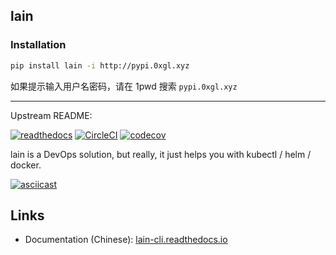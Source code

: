 ## lain

### Installation

```sh
pip install lain -i http://pypi.0xgl.xyz
```

如果提示输入用户名密码，请在 1pwd 搜索 `pypi.0xgl.xyz`

---

Upstream README:

[![readthedocs](https://readthedocs.org/projects/pip/badge/?version=latest&style=plastic)](https://lain-cli.readthedocs.io/en/latest/) [![CircleCI](https://circleci.com/gh/timfeirg/lain-cli.svg?style=svg)](https://circleci.com/gh/timfeirg/lain-cli) [![codecov](https://codecov.io/gh/timfeirg/lain-cli/branch/master/graph/badge.svg?token=A6153W38P4)](https://codecov.io/gh/timfeirg/lain-cli)

lain is a DevOps solution, but really, it just helps you with kubectl / helm / docker.

[![asciicast](https://asciinema.org/a/iLCiMoE4SDTyjcspXYfXGSkeO.svg)](https://asciinema.org/a/iLCiMoE4SDTyjcspXYfXGSkeO)

## Links

- Documentation (Chinese): [lain-cli.readthedocs.io](https://lain-cli.readthedocs.io/en/latest/)

```

```
